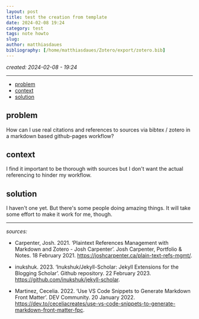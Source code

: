 ```yaml
---
layout: post
title: test the creation from template
date: 2024-02-08 19:24
category: test
tags: note howto
slug: 
author: matthiasdaues
bibliography: [/home/matthiasdaues/Zotero/export/zotero.bib]
---
```


*created:  2024-02-08 - 19:24*

---

- [problem](#problem)
- [context](#context)
- [solution](#solution)



## problem

How can I use real citations and references to sources via bibtex / zotero in a markdown based github-pages workflow?

## context
 
I find it important to be thorough with sources but I don't want the actual referencing to hinder my workflow.

## solution

I haven't one yet. But there's some people doing amazing things. 
It will take some effort to make it work for me, though.



---

*sources:*

- Carpenter, Josh. 2021. ‘Plaintext References Management with Markdown and Zotero - Josh Carpenter’. Josh Carpenter, Portfolio & Notes. 18 February 2021. https://joshcarpenter.ca/plain-text-refs-mgmt/.

- inukshuk. 2023. ‘Inukshuk/Jekyll-Scholar: Jekyll Extensions for the Blogging Scholar’. Github repository. 22 February 2023. https://github.com/inukshuk/jekyll-scholar.


- Martinez, Cecelia. 2022. ‘Use VS Code Snippets to Generate Markdown Front Matter’. DEV Community. 20 January 2022. https://dev.to/ceceliacreates/use-vs-code-snippets-to-generate-markdown-front-matter-fpc.

